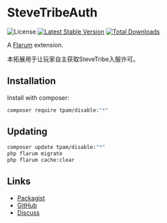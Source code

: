 # SteveTribeAuth

![License](https://img.shields.io/badge/license-MIT-blue.svg) [![Latest Stable Version](https://img.shields.io/packagist/v/tpam/disable.svg)](https://packagist.org/packages/tpam/disable) [![Total Downloads](https://img.shields.io/packagist/dt/tpam/disable.svg)](https://packagist.org/packages/tpam/disable)

A [Flarum](http://flarum.org) extension. 

本拓展用于让玩家自主获取SteveTribe入服许可。

## Installation

Install with composer:

```sh
composer require tpam/disable:"*"
```

## Updating

```sh
composer update tpam/disable:"*"
php flarum migrate
php flarum cache:clear
```

## Links

- [Packagist](https://packagist.org/packages/tpam/disable)
- [GitHub](https://github.com/tpam/disable)
- [Discuss](https://discuss.flarum.org/d/PUT_DISCUSS_SLUG_HERE)
